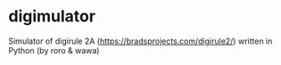 # digimulator
Simulator of digirule 2A (https://bradsprojects.com/digirule2/) written in Python (by roro &amp; wawa)
